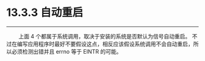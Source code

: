 # 13.3.3 自动重启
***

&emsp;&emsp;
上面 4 个都属于系统调用，取决于安装的系统是否默认为信号自动重启。
不过在编写应用程序时最好不要假设这点，相反应该假设系统调用不会自动重启，所以必须检测出错并且 errno 等于 EINTR 的可能。